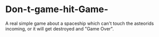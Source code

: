 # Don-t-game-hit-Game-
A real simple game about a spaceship which can't touch the asteorids incoming, or it will get destroyed and "Game Over".

